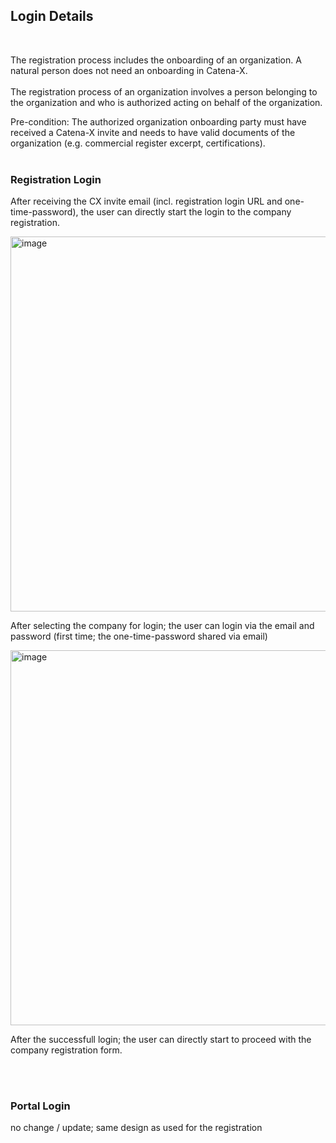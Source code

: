 ## Login Details

<br>

The registration process includes the onboarding of an organization. A natural person does not need an onboarding in Catena-X.
<br>
<br>
The registration process of an organization involves a person belonging to the organization and who is authorized acting on behalf of the organization.

Pre-condition: The authorized organization onboarding party must have received a Catena-X invite and needs to have valid documents of the organization (e.g. commercial register excerpt, certifications).
<br>
<br>

### Registration Login

After receiving the CX invite email (incl. registration login URL and one-time-password), the user can directly start the login to the company registration.
<br>

<img width="600" alt="image" src="https://user-images.githubusercontent.com/94133633/217643866-dcdb669e-5dbb-4b5d-8577-77d80f6ba1d6.png">
<br>

After selecting the company for login; the user can login via the email and password (first time; the one-time-password shared via email)

<img width="600" alt="image" src="https://user-images.githubusercontent.com/94133633/217644067-91ea8590-ba4e-4c79-b4c6-7c5b7008b4f5.png">
<br>

After the successfull login; the user can directly start to proceed with the company registration form.

<br>
<br>

### Portal Login

no change / update; same design as used for the registration

